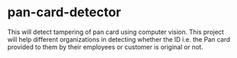# pan-card-detector
This will detect tampering of pan card using computer vision. This project will help different organizations in detecting whether the ID i.e. the Pan card provided to them by their employees or customer is original or not. 
